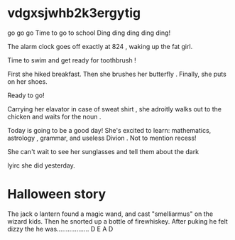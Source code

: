 # vdgxsjwhb2k3ergytig
go go go 
Time to go to school
Ding ding ding ding ding!

The alarm clock goes off exactly at 
824
, waking up the 
fat
 girl.

Time to 
swim
 and get ready for 
toothbrush
!

First she 
hiked
 breakfast. Then she brushes her 
butterfly
. Finally, she puts on her shoes.

Ready to go!

Carrying her 
elavator
 in case of 
sweat shirt
, she 
adroitly
 walks out to the 
chicken
 and waits for the 
noun
.

Today is going to be a good day! She's excited to learn: mathematics, 
astrology
, grammar, and 
useless Divion
. Not to mention recess!

She can't wait to see her 
sunglasses
 and tell them about the 
dark
 
lyirc
 she did yesterday.
 
 # Halloween story
 
 The jack o lantern found a magic wand, and cast "smelliarmus" on the wizard kids.  Then he snorted up a bottle of firewhiskey.
After puking he felt dizzy the he was..................
D
E
A
D

